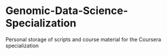 # Genomic-Data-Science-Specialization
Personal storage of scripts and course material for the Coursera specialization
